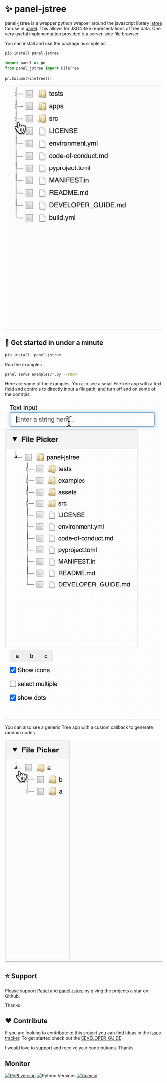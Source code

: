 # ✨ panel-jstree

panel-jstree is a wrapper python wrapper around the javascript library [jstree](https://www.jstree.com) for use in [panel](https://panel.holoviz.org/). This allows for JSON-like representations of tree data. One very useful implementation provided is a server-side file browser.

You can install and use the package as simple as.

```bash
pip install panel-jstree
```

```python
import panel as pn
from panel_jstree import FileTree

pn.Column(FileTree())
```

![Project Intro](https://raw.githubusercontent.com/madeline-scyphers/panel-jstree/main/assets/videos/project-intro.gif)

## 🚀 Get started in under a minute

```bash
pip install  panel-jstree
```

Run the examples

```bash
panel serve examples/*.py --show
```

Here are some of the examples. You can see a small FileTree app with a text field and controls to directly input a file path, and turn off and on some of the controls.

![FileTree App Example](https://raw.githubusercontent.com/madeline-scyphers/panel-jstree/main/assets/videos/file-tree.gif)

You can also see a generic Tree app with a custom callback to generate random nodes.

![Randomw Tree App Example](https://raw.githubusercontent.com/madeline-scyphers/panel-jstree/main/assets/videos/random-tree.gif)


## ⭐ Support

Please support [Panel](https://panel.holoviz.org) and
[panel-jstree](https://github.com/madeline-scyphers/panel-jstree) by giving the projects a star on Github.

Thanks

## ❤️ Contribute

If you are looking to contribute to this project you can find ideas in the [issue tracker](https://github.com/madeline-scyphers/panel-jstree/issues). To get started check out the [DEVELOPER_GUIDE](DEVELOPER_GUIDE.md).

I would love to support and receive your contributions. Thanks.

## Monitor

[![PyPI version](https://badge.fury.io/py/panel-jstree.svg)](https://pypi.org/project/panel-jstree/)
![Python Versions](https://img.shields.io/badge/python-3.8%20%7C%203.9%20%7C%203.10-blue)
[![License](https://img.shields.io/badge/License-MIT%202.0-blue.svg)](https://opensource.org/licenses/MIT)

